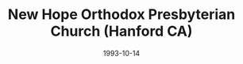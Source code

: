 ---
date: &id001 1993-10-14
end_date: null
location:
  address: 900 N. Redington (at Elm)
  city: Hanford
  state: CA
minister:
- end: 1993-01-01
  name: Robert Needham
  start: 1992-01-01
  type: Organizing Pastor
- end: 2012-01-01
  name: Robert Needham
  start: 1993-01-01
  type: Pastor
- end: null
  name: Kevin L. Medcalf
  start: 2012-01-01
  type: Pastor
- end: 2007-01-01
  name: Jay Nelken
  start: 2003-01-01
  type: Associate Pastor
ministers:
- Robert Needham
- Robert Needham
- Kevin L. Medcalf
- Jay Nelken
name: New Hope Orthodox Presbyterian Church
names:
- end: null
  name: New Hope Orthodox Presbyterian Church
  start: 1993-10-14
origination_date: *id001
raw_data: 'AR

  Hanford (San Joaquin Valley)

  New Hope Orthodox Presbyterian Church  (October 14, 1993- )

  Seventh-day Adventist Church, 900 N. Redington (at Elm)

  Org. Pastor: Robert Needham, 1992-93

  Pastors: Robert Needham, 1993-2012

  Kevin L. Medcalf, 2012-

  Asst. Pastor: Jay Nelken, 2003-7

  '
received_from: null
states:
- CA
status:
  active: true
  end_date: null
  reason: null
  received_from: null
  withdrawal_to: null
title: New Hope Orthodox Presbyterian Church (Hanford CA)
year_established:
- 1993

---